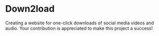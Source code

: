 # Down2load
 Creating a website for one-click downloads of social media videos and audio. Your contribution is appreciated to make this project a success!
